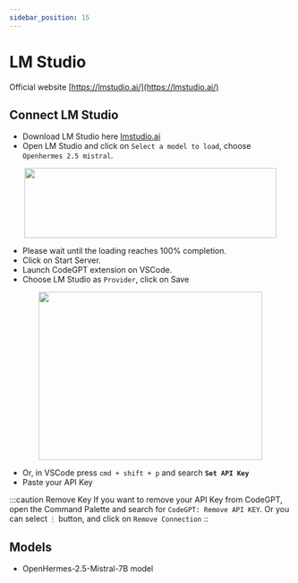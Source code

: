 ```yaml
---
sidebar_position: 15
---
```


# LM Studio

Official website [https://lmstudio.ai/](https://lmstudio.ai/)

## Connect LM Studio
- Download LM Studio here [lmstudio.ai](https://lmstudio.ai/)
- Open LM Studio and click on `Select a model to load`, choose `Openhermes 2.5 mistral`.

<p align="center">
      <img width="450" height="125" src="https://github.com/davila7/code-gpt-docs/assets/37567214/475d35e3-4489-4dc2-bf52-0d49bbdd1469" />
</p>
 
- Please wait until the loading reaches 100% completion.
- Click on Start Server.
- Launch CodeGPT extension on VSCode.
- Choose LM Studio as `Provider`, click on Save
  
<p align="center">
      <img width="400" height="300" src="https://github.com/davila7/code-gpt-docs/assets/37567214/3d854360-9ad1-41b8-a7bd-813a5a2e8420" />
</p>

- Or, in VSCode press `cmd + shift + p` and search **`Set API Key`**
- Paste your API Key

:::caution Remove Key
If you want to remove your API Key from CodeGPT, open the Command Palette and search for `CodeGPT: Remove API KEY`. Or you can select `⋮` button, and click on `Remove Connection`
::

## Models
- OpenHermes-2.5-Mistral-7B model
  


